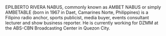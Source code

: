 EPILBERTO RIVERA NABUS, commonly known as AMBET NABUS or simply AMBETABLE (born in 1967 in Daet, Camarines Norte, Philippines) is a Filipino radio anchor, sports publicist, media buyer, events consultant lecturer and show business reporter. He is currently working for DZMM at the ABS-CBN Broadcasting Center in Quezon City.
